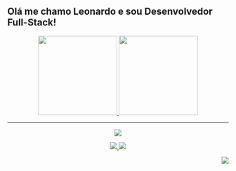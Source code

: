 ## Olá me chamo Leonardo e sou Desenvolvedor Full-Stack!
<div align="center">
 
  <a href="https://github.com/leuzindev">
  <img height="180em" src="https://github-readme-stats.vercel.app/api?username=leuzindev&show_icons=true&theme=tokyonight&include_all_commits=true&count_private=true"/>
  <img height="180em" src="https://github-readme-stats.vercel.app/api/top-langs/?username=leuzindev&layout=compact&langs_count=7&theme=tokyonight"/>
</div>
 
---
 <p align="center">
   <a href="https://skillicons.dev">
     <img  src="https://skillicons.dev/icons?i=python,nodejs,javascript,typescript,react,vue,tailwind,redux,nestjs,django,prisma,figma&perline=20"/>
   </a>
 </p>

<div align="center" > 
  <a href = "mailto:leonardoc.soares08@gmail.com"><img src="https://img.shields.io/badge/-Gmail-%23333?style=for-the-badge&logo=gmail&logoColor=white" target="_blank">
 </a>
  <a href="https://www.linkedin.com/in/leonardodevs/" target="_blank"><img src="https://img.shields.io/badge/-LinkedIn-%230077B5?style=for-the-badge&logo=linkedin&logoColor=white" target="_blank"></a> 
 <p align="end">
 <img src="https://user-images.githubusercontent.com/97266637/198896948-a26484b7-5fa4-4fe0-9bbb-d783c6a97796.gif">
 </p>
</div>

 
 
 
